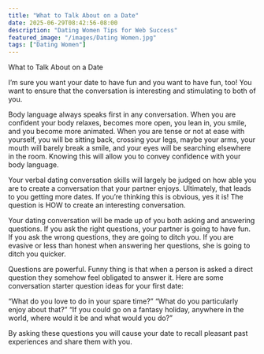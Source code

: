 ```yaml
---
title: "What to Talk About on a Date"
date: 2025-06-29T08:42:56-08:00
description: "Dating Women Tips for Web Success"
featured_image: "/images/Dating Women.jpg"
tags: ["Dating Women"]
---
```


What to Talk About on a Date


I’m sure you want your date to have fun and you want to have fun, too! You want to ensure that the conversation is interesting and stimulating to both of you. 

Body language always speaks first in any conversation. When you are confident your body relaxes, becomes more open, you lean in, you smile, and you become more animated. When you are tense or not at ease with yourself, you will be sitting back, crossing your legs, maybe your arms, your mouth will barely break a smile, and your eyes will be searching elsewhere in the room. Knowing this will allow you to convey confidence with your body language. 

Your verbal dating conversation skills will largely be judged on how able you are to create a conversation that your partner enjoys. Ultimately, that leads to you getting more dates. If you’re thinking this is obvious, yes it is! The question is HOW to create an interesting conversation. 

Your dating conversation will be made up of you both asking and answering questions. If you ask the right questions, your partner is going to have fun. If you ask the wrong questions, they are going to ditch you. If you are evasive or less than honest when answering her questions, she is going to ditch you quicker.

Questions are powerful. Funny thing is that when a person is asked a direct question they somehow feel obligated to answer it. Here are some conversation starter question ideas for your first date:

“What do you love to do in your spare time?”
“What do you particularly enjoy about that?”
“If you could go on a fantasy holiday, anywhere in the world, where would it be and what would you do?”

By asking these questions you will cause your date to recall pleasant past experiences and share them with you.


